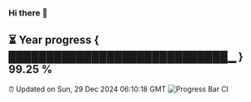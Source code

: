 ### Hi there 👋
⏳ Year progress { █████████████████████████████▁ } 99.25 %
---
⏰ Updated on Sun, 29 Dec 2024 06:10:18 GMT
![Progress Bar CI](https://github.com/Moyi321/Moyi321/workflows/Progress%20Bar%20CI/badge.svg)
